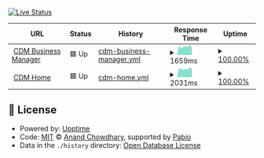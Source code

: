 [![Live Status](https://img.shields.io/badge/Live_Status-Check_Here-brightgreen)](https://crudoimageofficial.github.io/up/)

<!--start: status pages-->
<!-- This summary is generated by Upptime (https://github.com/upptime/upptime) -->
<!-- Do not edit this manually, your changes will be overwritten -->
<!-- prettier-ignore -->
| URL | Status | History | Response Time | Uptime |
| --- | ------ | ------- | ------------- | ------ |
| <img alt="" src="https://icons.duckduckgo.com/ip3/crudoimage.business.ico" height="13"> [CDM Business Manager](https://crudoimage.business/login) | 🟩 Up | [cdm-business-manager.yml](https://github.com/crudoimageofficial/up/commits/HEAD/history/cdm-business-manager.yml) | <details><summary><img alt="Response time graph" src="./graphs/cdm-business-manager/response-time-week.png" height="20"> 1659ms</summary><br><a href="https://crudoimageofficial.github.io/up/history/cdm-business-manager"><img alt="Response time 1564" src="https://img.shields.io/endpoint?url=https%3A%2F%2Fraw.githubusercontent.com%2Fcrudoimageofficial%2Fup%2FHEAD%2Fapi%2Fcdm-business-manager%2Fresponse-time.json"></a><br><a href="https://crudoimageofficial.github.io/up/history/cdm-business-manager"><img alt="24-hour response time 1698" src="https://img.shields.io/endpoint?url=https%3A%2F%2Fraw.githubusercontent.com%2Fcrudoimageofficial%2Fup%2FHEAD%2Fapi%2Fcdm-business-manager%2Fresponse-time-day.json"></a><br><a href="https://crudoimageofficial.github.io/up/history/cdm-business-manager"><img alt="7-day response time 1659" src="https://img.shields.io/endpoint?url=https%3A%2F%2Fraw.githubusercontent.com%2Fcrudoimageofficial%2Fup%2FHEAD%2Fapi%2Fcdm-business-manager%2Fresponse-time-week.json"></a><br><a href="https://crudoimageofficial.github.io/up/history/cdm-business-manager"><img alt="30-day response time 1618" src="https://img.shields.io/endpoint?url=https%3A%2F%2Fraw.githubusercontent.com%2Fcrudoimageofficial%2Fup%2FHEAD%2Fapi%2Fcdm-business-manager%2Fresponse-time-month.json"></a><br><a href="https://crudoimageofficial.github.io/up/history/cdm-business-manager"><img alt="1-year response time 1564" src="https://img.shields.io/endpoint?url=https%3A%2F%2Fraw.githubusercontent.com%2Fcrudoimageofficial%2Fup%2FHEAD%2Fapi%2Fcdm-business-manager%2Fresponse-time-year.json"></a></details> | <details><summary><a href="https://crudoimageofficial.github.io/up/history/cdm-business-manager">100.00%</a></summary><a href="https://crudoimageofficial.github.io/up/history/cdm-business-manager"><img alt="All-time uptime 99.94%" src="https://img.shields.io/endpoint?url=https%3A%2F%2Fraw.githubusercontent.com%2Fcrudoimageofficial%2Fup%2FHEAD%2Fapi%2Fcdm-business-manager%2Fuptime.json"></a><br><a href="https://crudoimageofficial.github.io/up/history/cdm-business-manager"><img alt="24-hour uptime 100.00%" src="https://img.shields.io/endpoint?url=https%3A%2F%2Fraw.githubusercontent.com%2Fcrudoimageofficial%2Fup%2FHEAD%2Fapi%2Fcdm-business-manager%2Fuptime-day.json"></a><br><a href="https://crudoimageofficial.github.io/up/history/cdm-business-manager"><img alt="7-day uptime 100.00%" src="https://img.shields.io/endpoint?url=https%3A%2F%2Fraw.githubusercontent.com%2Fcrudoimageofficial%2Fup%2FHEAD%2Fapi%2Fcdm-business-manager%2Fuptime-week.json"></a><br><a href="https://crudoimageofficial.github.io/up/history/cdm-business-manager"><img alt="30-day uptime 100.00%" src="https://img.shields.io/endpoint?url=https%3A%2F%2Fraw.githubusercontent.com%2Fcrudoimageofficial%2Fup%2FHEAD%2Fapi%2Fcdm-business-manager%2Fuptime-month.json"></a><br><a href="https://crudoimageofficial.github.io/up/history/cdm-business-manager"><img alt="1-year uptime 99.94%" src="https://img.shields.io/endpoint?url=https%3A%2F%2Fraw.githubusercontent.com%2Fcrudoimageofficial%2Fup%2FHEAD%2Fapi%2Fcdm-business-manager%2Fuptime-year.json"></a></details>
| <img alt="" src="https://icons.duckduckgo.com/ip3/crudoimage.com.ico" height="13"> [CDM Home](https://crudoimage.com/) | 🟩 Up | [cdm-home.yml](https://github.com/crudoimageofficial/up/commits/HEAD/history/cdm-home.yml) | <details><summary><img alt="Response time graph" src="./graphs/cdm-home/response-time-week.png" height="20"> 2031ms</summary><br><a href="https://crudoimageofficial.github.io/up/history/cdm-home"><img alt="Response time 2056" src="https://img.shields.io/endpoint?url=https%3A%2F%2Fraw.githubusercontent.com%2Fcrudoimageofficial%2Fup%2FHEAD%2Fapi%2Fcdm-home%2Fresponse-time.json"></a><br><a href="https://crudoimageofficial.github.io/up/history/cdm-home"><img alt="24-hour response time 1772" src="https://img.shields.io/endpoint?url=https%3A%2F%2Fraw.githubusercontent.com%2Fcrudoimageofficial%2Fup%2FHEAD%2Fapi%2Fcdm-home%2Fresponse-time-day.json"></a><br><a href="https://crudoimageofficial.github.io/up/history/cdm-home"><img alt="7-day response time 2031" src="https://img.shields.io/endpoint?url=https%3A%2F%2Fraw.githubusercontent.com%2Fcrudoimageofficial%2Fup%2FHEAD%2Fapi%2Fcdm-home%2Fresponse-time-week.json"></a><br><a href="https://crudoimageofficial.github.io/up/history/cdm-home"><img alt="30-day response time 1989" src="https://img.shields.io/endpoint?url=https%3A%2F%2Fraw.githubusercontent.com%2Fcrudoimageofficial%2Fup%2FHEAD%2Fapi%2Fcdm-home%2Fresponse-time-month.json"></a><br><a href="https://crudoimageofficial.github.io/up/history/cdm-home"><img alt="1-year response time 2056" src="https://img.shields.io/endpoint?url=https%3A%2F%2Fraw.githubusercontent.com%2Fcrudoimageofficial%2Fup%2FHEAD%2Fapi%2Fcdm-home%2Fresponse-time-year.json"></a></details> | <details><summary><a href="https://crudoimageofficial.github.io/up/history/cdm-home">100.00%</a></summary><a href="https://crudoimageofficial.github.io/up/history/cdm-home"><img alt="All-time uptime 99.94%" src="https://img.shields.io/endpoint?url=https%3A%2F%2Fraw.githubusercontent.com%2Fcrudoimageofficial%2Fup%2FHEAD%2Fapi%2Fcdm-home%2Fuptime.json"></a><br><a href="https://crudoimageofficial.github.io/up/history/cdm-home"><img alt="24-hour uptime 100.00%" src="https://img.shields.io/endpoint?url=https%3A%2F%2Fraw.githubusercontent.com%2Fcrudoimageofficial%2Fup%2FHEAD%2Fapi%2Fcdm-home%2Fuptime-day.json"></a><br><a href="https://crudoimageofficial.github.io/up/history/cdm-home"><img alt="7-day uptime 100.00%" src="https://img.shields.io/endpoint?url=https%3A%2F%2Fraw.githubusercontent.com%2Fcrudoimageofficial%2Fup%2FHEAD%2Fapi%2Fcdm-home%2Fuptime-week.json"></a><br><a href="https://crudoimageofficial.github.io/up/history/cdm-home"><img alt="30-day uptime 100.00%" src="https://img.shields.io/endpoint?url=https%3A%2F%2Fraw.githubusercontent.com%2Fcrudoimageofficial%2Fup%2FHEAD%2Fapi%2Fcdm-home%2Fuptime-month.json"></a><br><a href="https://crudoimageofficial.github.io/up/history/cdm-home"><img alt="1-year uptime 99.94%" src="https://img.shields.io/endpoint?url=https%3A%2F%2Fraw.githubusercontent.com%2Fcrudoimageofficial%2Fup%2FHEAD%2Fapi%2Fcdm-home%2Fuptime-year.json"></a></details>

<!--end: status pages-->

## 📄 License

- Powered by: [Upptime](https://github.com/upptime/upptime)
- Code: [MIT](./LICENSE) © [Anand Chowdhary](https://anandchowdhary.com), supported by [Pabio](https://pabio.com)
- Data in the `./history` directory: [Open Database License](https://opendatacommons.org/licenses/odbl/1-0/)
